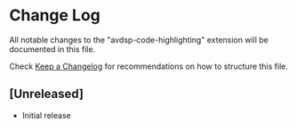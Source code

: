 # Change Log

All notable changes to the "avdsp-code-highlighting" extension will be documented in this file.

Check [Keep a Changelog](http://keepachangelog.com/) for recommendations on how to structure this file.

## [Unreleased]

- Initial release